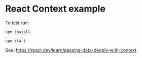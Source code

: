 # React Context example

To test run:

```
npm install
```

```
npm start
```

See: https://react.dev/learn/passing-data-deeply-with-context